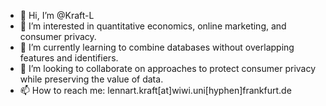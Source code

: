 - 👋 Hi, I’m @Kraft-L
- 👀 I’m interested in quantitative economics, online marketing, and consumer privacy. 
- 🌱 I’m currently learning to combine databases without overlapping features and identifiers.
- 💞️ I’m looking to collaborate on approaches to protect consumer privacy while preserving the value of data.
- 📫 How to reach me: lennart.kraft[at]wiwi.uni[hyphen]frankfurt.de

<!---
Kraft-L/Kraft-L is a ✨ special ✨ repository because its `README.md` (this file) appears on your GitHub profile.
You can click the Preview link to take a look at your changes.
--->
